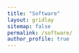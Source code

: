 ```yaml
---
title: "Software"
layout: gridlay
sitemap: false
permalink: /software/
author_profile: true
---
```

